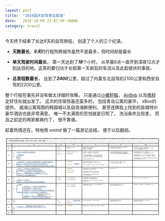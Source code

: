 ```yaml
---
layout: post
title:  "2016国庆自驾青岛威海"
date:   2016-10-09 23:07:50 +0800
category: travel
---
```


今天终于结束了长达9天的自驾旅程， 创造了个人的三个纪录。

* **天数最长**，***9天***的行程所跨城市虽然不是最多，但时间却是最长

* **单天驾驶时间最长**， 第一天达到了***18***个小时， 从早晨6点一直开到深夜12点才到达目的地。这真的要归功于长假第一天疯狂的车流以及此起彼伏的事故。

* **总里程数最长**， 达到了***2400***公里，超过了内蒙东北自驾的2100公里和西安自驾的2200公里。 


整个行程在事先并没有做太详细的攻略， 只是通过[小猪短租](http://www.xiaozhu.com/)， [AirBnb](http://www.airbnb.com) 以及[携程](http://www.ctrip.com/)定好住处就出发了。 这次的住宿惊喜还蛮多的， 包括青岛公寓的豪华， xBox的提供， 威海公寓周围的韩国城以及自烧海鲜便利， 甚至连携程上找到的盐城特价豪华酒店也是非常满意， 唯一不太满意的恐怕就是日照了， 洗浴条件比较差， 而且之前定的两家都爽约了， 很不靠谱。 

趁着热情还在，特地用 *xmind* 做了一篇游记总结， 便于以后翻阅。 

![总结图](/img/posts/20161009-self-driving-summary.png)
